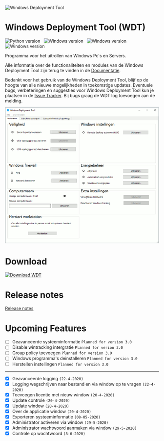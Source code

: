 <img src="https://github.com/jebr/windows-deployment-tool/blob/master/src/icons/wdt-logo.png" alt="Windows Deployment Tool" width="50" height="50"></img>

# Windows Deployment Tool (WDT)
![Python version](https://img.shields.io/badge/python-3.7-blue) &nbsp;
![Windows version](https://img.shields.io/badge/windows-10-important) &nbsp;
![Windows version](https://img.shields.io/badge/windows%20server-2016-green) &nbsp;
![Windows version](https://img.shields.io/badge/windows%20server-2019-yellow)

Programma voor het uitrollen van Windows Pc's en Servers. 

Alle informatie over de functionaliteiten en modules van de Windows Deployment Tool zijn terug te vinden in de 
[Documentatie](https://windows-deployment-tool.readthedocs.io).

Bedankt voor het gebruik van de Windows Deployment Tool, blijf op de hoogte van alle nieuwe mogelijkheden
in toekomstige updates. 
Eventuele bugs, verbeteringen en suggesties voor Windows Deployment Tool 
kun je plaatsen in de [Issue Tracker](https://github.com/jebr/windows-deployment-tool/issues). 
Bij bugs graag de WDT log toevoegen aan de melding.


[![Screenshot](https://github.com/jebr/windows-deployment-tool/blob/master/docs/readme-docs/windows-deployment-tool-v20.gif "WDT screenshot")](https://github.com/jebr/windows-deployment-tool/releases)

# Download
<a href="https://github.com/jebr/windows-deployment-tool/releases" alt="Download">
    <img src="src/icons/download.png" alt="Download WDT" width="200" height="50"></a>


# Release notes
[Release notes](https://windows-deployment-tool.readthedocs.io/nl/latest/aanvullende-gegevens/release_notes.html)

# Upcoming Features
- [ ] Geavanceerde systeeminformatie `Planned for version 3.0`
- [ ] Disable wintracking intergratie `Planned for verion 3.0`
- [ ] Group policy toevoegen `Planned for version 3.0`
- [ ] Windows programma's deinstalleren `Planned for version 3.0`
- [ ] Herstellen instellingen `Planned for version 3.0`
---
- [x] Geavanceerde logging `(22-4-2020)`
- [x] Logging wegschrijven naar bestand en via window op te vragen `(22-4-2020)`
- [x] Toevoegen licentie met nieuw window `(20-4-2020)`
- [x] Update controle `(20-4-2020)`
- [x] Update window `(20-4-2020)`
- [x] Over de applicatie window `(20-4-2020)`
- [x] Exporteren systeeminformatie `(08-05-2020)`
- [x] Administrator activeren via window `(29-5-2020)`
- [x] Administrator wachtwoord aanmaken via window `(29-5-2020)`
- [x] Controle op wachtwoord `(8-6-2020)`
